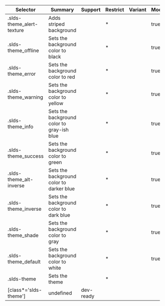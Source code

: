 

| Selector | Summary | Support | Restrict | Variant | Modifier |
|-------|-------|-------|-------|-------|-------|
| .slds-theme_alert-texture | Adds striped background |   | * |   | true |
| .slds-theme_offline | Sets the background color to black |   | * |   | true |
| .slds-theme_error | Sets the background color to red |   | * |   | true |
| .slds-theme_warning | Sets the background color to yellow |   | * |   | true |
| .slds-theme_info | Sets the background color to gray-ish blue |   | * |   | true |
| .slds-theme_success | Sets the background color to green |   | * |   | true |
| .slds-theme_alt-inverse | Sets the background color to darker blue |   | * |   | true |
| .slds-theme_inverse | Sets the background color to dark blue |   | * |   | true |
| .slds-theme_shade | Sets the background color to gray |   | * |   | true |
| .slds-theme_default | Sets the background color to white |   | * |   | true |
| .slds-theme | Sets the theme |   | * |   |   |
| [class*='slds-theme'] | undefined | dev-ready |   |   |   |